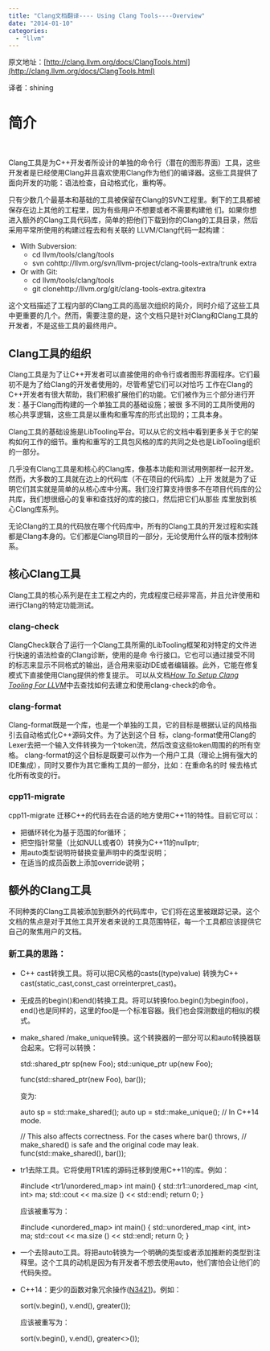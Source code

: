 ```yaml
---
title: "Clang文档翻译---- Using Clang Tools----Overview"
date: "2014-01-10"
categories: 
  - "llvm"
---
```


原文地址：[http://clang.llvm.org/docs/ClangTools.html](http://clang.llvm.org/docs/ClangTools.html)

译者：shining

# 简介

 

Clang工具是为C++开发者所设计的单独的命令行（潜在的图形界面）工具，这些开发者是已经使用Clang并且喜欢使用Clang作为他们的编译器。这些工具提供了面向开发的功能：语法检查，自动格式化，重构等。

只有少数几个最基本和基础的工具被保留在Clang的SVN工程里。剩下的工具都被保存在边上其他的工程里，因为有些用户不想要或者不需要构建他 们。如果你想进入额外的Clang工具代码库，简单的把他们下载到你的Clang的工具目录，然后采用平常所使用的构建过程去和有关联的 LLVM/Clang代码一起构建：

- With Subversion:
    - cd llvm/tools/clang/tools
    - svn cohttp://llvm.org/svn/llvm-project/clang-tools-extra/trunk extra
- Or with Git:
    - cd llvm/tools/clang/tools
    - git clonehttp://llvm.org/git/clang-tools-extra.gitextra

这个文档描述了工程内部的Clang工具的高层次组织的简介，同时介绍了这些工具中更重要的几个。然而，需要注意的是，这个文档只是针对Clang和Clang工具的开发者，不是这些工具的最终用户。

## Clang工具的组织

Clang工具是为了让C++开发者可以直接使用的命令行或者图形界面程序。它们最初不是为了给Clang的开发者使用的，尽管希望它们可以对恰巧 工作在Clang的C++开发者有很大帮助，我们积极扩展他们的功能。它们被作为三个部分进行开发：基于Clang而构建的一个单独工具的基础设施；被很 多不同的工具所使用的核心共享逻辑，这些工具是以重构和重写库的形式出现的；工具本身。

Clang工具的基础设施是LibTooling平台。可以从它的文档中看到更多关于它的架构如何工作的细节。重构和重写的工具包风格的库的共同之处也是LibTooling组织的一部分。

几乎没有Clang工具是和核心的Clang库，像基本功能和测试用例那样一起开发。然而，大多数的工具就在边上的代码库（不在项目的代码库）上开 发就是为了证明它们其实就是简单的从核心库中分离。我们没打算支持很多不在项目代码库的公共库，我们想很细心的复审和查找好的库的接口，然后把它们从那些 库里放到核心Clang库系列。

无论Clang的工具的代码放在哪个代码库中，所有的Clang工具的开发过程和实践都是Clang本身的。它们都是Clang项目的一部分，无论使用什么样的版本控制体系。

## 核心Clang工具

Clang工具的核心系列是在主工程之内的，完成程度已经非常高，并且允许使用和进行Clang的特定功能测试。

### clang-check

ClangCheck联合了运行一个Clang工具所需的LibTooling框架和对特定的文件进行快速的语法检查的Clang诊断，使用的是命 令行接口。它也可以通过接受不同的标志来显示不同格式的输出，适合用来驱动IDE或者编辑器。此外，它能在修复模式下直接使用Clang提供的修复提示。 可以从文档[_How To Setup Clang Tooling For LLVM_](http://clang.llvm.org/docs/HowToSetupToolingForLLVM.html)中去查找如何去建立和使用clang-check的命令。

### clang-format

Clang-format既是一个库，也是一个单独的工具，它的目标是根据认证的风格指引去自动格式化C++源码文件。为了达到这个目 标，clang-format使用Clang的Lexer去把一个输入文件转换为一个token流，然后改变这些token周围的的所有空格。 clang-format的这个目标是既要可以作为一个用户工具（理论上拥有强大的IDE集成），同时又要作为其它重构工具的一部分，比如：在重命名的时 候去格式化所有改变的行。

### cpp11-migrate

cpp11-migrate 迁移C++的代码去在合适的地方使用C++11的特性。目前它可以：

- 把循环转化为基于范围的for循环；
- 把空指针常量（比如NULL或者0）转换为C++11的nullptr;
- 用auto类型说明符替换变量声明中的类型说明；
- 在适当的成员函数上添加override说明；

## 额外的Clang工具

不同种类的Clang工具被添加到额外的代码库中，它们将在这里被跟踪记录。这个文档的焦点是对于其他工具开发者来说的工具范围特征，每一个工具都应该提供它自己的聚焦用户的文档。

### 新工具的思路：

- C++ cast转换工具。将可以把C风格的casts((type)value) 转换为C++ cast(static\_cast,const\_cast orreinterpret\_cast)。
- 无成员的begin()和end()转换工具。将可以转换foo.begin()为begin(foo)，end()也是同样的，这里的foo是一个标准容器。我们也会探测数组的相似的模式。
- make\_shared /make\_unique转换。这个转换器的一部分可以和auto转换器联合起来。它将可以转换：
    
    std::shared\_ptr<Foo> sp(new Foo);
    std::unique\_ptr<Foo> up(new Foo);
    
    func(std::shared\_ptr<Foo>(new Foo), bar());
    
    变为:
    
    auto sp = std::make\_shared<Foo>();
    auto up = std::make\_unique<Foo>(); // In C++14 mode.
    
    // This also affects correctness.  For the cases where bar() throws,
    // make\_shared() is safe and the original code may leak.
    func(std::make\_shared<Foo>(), bar());
    
- tr1去除工具。它将使用TR1库的源码迁移到使用C++11的库。例如：
    
    #include <tr1/unordered\_map>
    int main()
    {
        std::tr1::unordered\_map <int, int> ma;
        std::cout << ma.size () << std::endl;
        return 0;
    }
    
    应该被重写为：
    
    #include <unordered\_map>
    int main()
    {
        std::unordered\_map <int, int> ma;
        std::cout << ma.size () << std::endl;
        return 0;
    }
    
- 一个去除auto工具。将把auto转换为一个明确的类型或者添加推断的类型到注释里。这个工具的动机是因为有开发者不想去使用auto，他们害怕会让他们的代码失控。
- C++14：更少的函数对象冗余操作([N3421](http://www.open-std.org/jtc1/sc22/wg21/docs/papers/2012/n3421.htm))。例如：
    
    sort(v.begin(), v.end(), greater<ValueType>());
    
    应该被重写为：
    
    sort(v.begin(), v.end(), greater<>());
